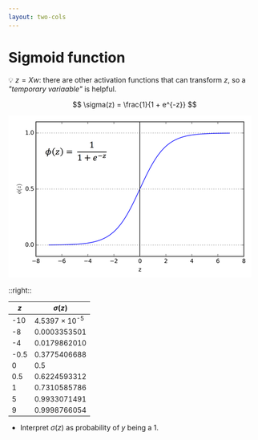 ```yaml
---
layout: two-cols
---
```


# Sigmoid function

<div></div>

💡 $z = Xw$: there are other activation functions that can transform $z$, 
so a _"temporary variaable"_ is helpful.

$$
\sigma(z) = \frac{1}{1 + e^{-z}}
$$

<img alt="sigmoid" src="/images/sigmoid.png" />

::right::

| $z$   | $\sigma(z)$              |
|-------|--------------------------|
| -10   | 4.5397 × 10<sup>-5</sup> |
| -8    | 0.0003353501             |
| -4    | 0.0179862010             |
| -0.5  | 0.3775406688             |
| 0     | 0.5                      |
| 0.5   | 0.6224593312             |
| 1     | 0.7310585786             |
| 5     | 0.9933071491             |
| 9     | 0.9998766054             |

- Interpret $\sigma(z)$ as probability of $y$ being a $1$.
